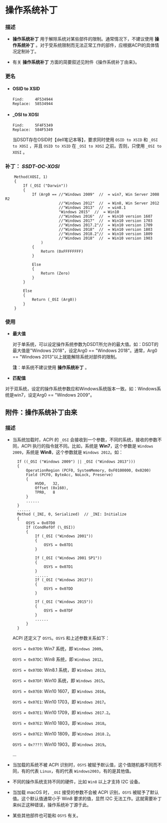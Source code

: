 # 操作系统补丁

### 描述

-  **操作系统补丁** 用于解除系统对某些部件的限制。通常情况下，不建议使用 **操作系统补丁** 。对于受系统限制而无法正常工作的部件，应根据ACPI的具体情况定制补丁。

- 有关 **操作系统补丁** 方面的简要叙述见附件《操作系统补丁由来》。

### 更名

- #### OSID to XSID

  ```
  Find:     4F534944
  Replace:  58534944
  ```

- #### _OSI to XOSI

  ```
  Find:     5F4F5349
  Replace:  584F5349
  ```

  当DSDT存在OSID时【dell笔记本等】，要求同时使用 `OSID to XSID` 和 `_OSI to XOSI` ，并且 `OSID to XSID` 在 `_OSI to XOSI` 之前。否则，只使用 `_OSI to XOSI` 。

  

### 补丁： ***SSDT-OC-XOSI*** 

```
    Method(XOSI, 1)
    {
        If (_OSI ("Darwin"))
        {
            If (Arg0 == //"Windows 2009"  //  = win7, Win Server 2008 R2
                        //"Windows 2012"  //  = Win8, Win Server 2012
                        //"Windows 2013"  //  = win8.1
                        "Windows 2015"  //  = Win10
                        //"Windows 2016"  //  = Win10 version 1607
                        //"Windows 2017"  //  = Win10 version 1703
                        //"Windows 2017.2"//  = Win10 version 1709
                        //"Windows 2018"  //  = Win10 version 1803
                        //"Windows 2018.2"//  = Win10 version 1809
                        //"Windows 2018"  //  = Win10 version 1903
                )
            {
                Return (0xFFFFFFFF)
            }
            
            Else
            {
                Return (Zero)
            }
        }
        
        Else
        {
            Return (_OSI (Arg0))
        }
    }
```

### 使用

- **最大值** 

  对于单系统，可以设定操作系统参数为DSDT所允许的最大值。如：DSDT的最大值是"Windows 2018"，设定Arg0 == "Windows 2018"。通常，Arg0 == "Windows 2013"以上就能解除系统对部件的限制。

  **注**：单系统不建议使用 **操作系统补丁** 。

-  **匹配值**  

  对于双系统，设定的操作系统参数应和Windows系统版本一致。如：Windows系统是win7，设定Arg0 == "Windows 2009"。



## 附件：操作系统补丁由来

### 描述

- 当系统加载时，ACPI 的 `_OSI` 会接收到一个参数，不同的系统，接收的参数不同，ACPI 执行的指令就不同。比如，系统是 **Win7**，这个参数是 `Windows 2009`，系统是 **Win8**，这个参数就是 `Windows 2012`。如：

  ```
    If ((_OSI ("Windows 2009") || _OSI ("Windows 2013")))
    {
        OperationRegion (PCF0, SystemMemory, 0xF0100000, 0x0200)
        Field (PCF0, ByteAcc, NoLock, Preserve)
        {
            HVD0,   32, 
            Offset (0x160), 
            TPR0,   8
        }
        ......
    }
    ......
    Method (_INI, 0, Serialized)  // _INI: Initialize
    {
        OSYS = 0x07D0
        If (CondRefOf (\_OSI))
        {
            If (_OSI ("Windows 2001"))
            {
                OSYS = 0x07D1
            }

            If (_OSI ("Windows 2001 SP1"))
            {
                OSYS = 0x07D1
            }
            ......
            If (_OSI ("Windows 2013"))
            {
                OSYS = 0x07DD
            }

            If (_OSI ("Windows 2015"))
            {
                OSYS = 0x07DF
            }
            ......
        }
    }
  ```

  ACPI 还定义了 `OSYS`。`OSYS` 和上述参数关系如下：

  `OSYS = 0x07D9`: Win7 系统，即 `Windows 2009`。

  `OSYS = 0x07DC`: Win8 系统，即 `Windows 2012`。

  `OSYS = 0x07DD`: Win8.1 系统，即 `Windows 2013`。

  `OSYS = 0x07DF`: Win10 系统，即 `Windows 2015`。

  `OSYS = 0x07E0`: Win10 1607，即 `Windows 2016`。

  `OSYS = 0x07E1`: Win10 1703，即 `Windows 2017`。

  `OSYS = 0x07E1`: Win10 1709，即 `Windows 2017.2`。

  `OSYS = 0x07E2`: Win10 1803，即 `Windows 2018`。

  `OSYS = 0x07E2`: Win10 1809，即 `Windows 2018.2`。

  `OSYS = 0x????`: Win10 1903，即 `Windows 2019`。

  ...

- 当加载的系统不被 ACPI 识别时，`OSYS` 被赋予默认值，这个值随机器不同而不同，有的代表 `Linux`，有的代表 `Windows2003`，有的是其他值。

- 不同的操作系统支持不同的硬件，比如 `Win8` 以上才支持 I2C 设备。

- 当加载 macOS 时，`_OSI` 接受的参数不会被 ACPI 识别，`OSYS` 被赋予了默认值。这个默认值通常小于 Win8 要求的值，显然 I2C 无法工作。这就需要补丁来纠正这种错误，操作系统补丁源于此。

- 某些其他部件也可能和 `OSYS` 有关。

